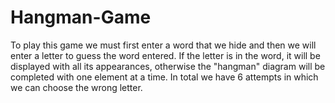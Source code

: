 # Hangman-Game
To play this game we must first enter a word that we hide and then we will enter a letter to guess the word entered. If the letter is in the word, it will be displayed with all its appearances, otherwise the "hangman" diagram will be completed with one element at a time. In total we have 6 attempts in which we can choose the wrong letter.
